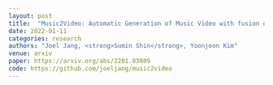 ```yaml
---
layout: post
title:  "Music2Video: Automatic Generation of Music Video with fusion of audio and text"
date: 2022-01-11
categories: research
authors: "Joel Jang, <strong>Sumin Shin</strong>, Yoonjeon Kim"
venue: arxiv
paper: https://arxiv.org/abs/2201.03809
code: https://github.com/joeljang/music2video
---
```

